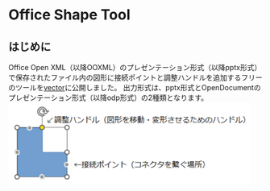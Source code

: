 # Office Shape Tool
## はじめに
Office Open XML（以降OOXML）のプレゼンテーション形式（以降pptx形式）で保存されたファイル内の図形に接続ポイントと調整ハンドルを追加するフリーのツールを[vector](https://www.vector.co.jp/soft/winnt/business/se526365.html)に公開しました。
出力形式は、pptx形式とOpenDocumentのプレゼンテーション形式（以降odp形式）の2種類となります。<br/>
<img src="https://github.com/Yz-Filer/OfficeShapeTool/blob/main/.github/point_handle.png" width="480">
